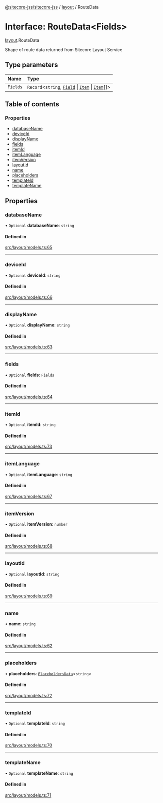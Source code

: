 [@sitecore-jss/sitecore-jss](../README.md) / [layout](../modules/layout.md) / RouteData

# Interface: RouteData<Fields\>

[layout](../modules/layout.md).RouteData

Shape of route data returned from Sitecore Layout Service

## Type parameters

| Name | Type |
| :------ | :------ |
| `Fields` | `Record`<`string`, [`Field`](layout.Field.md) \| [`Item`](layout.Item.md) \| [`Item`](layout.Item.md)[]\> |

## Table of contents

### Properties

- [databaseName](layout.RouteData.md#databasename)
- [deviceId](layout.RouteData.md#deviceid)
- [displayName](layout.RouteData.md#displayname)
- [fields](layout.RouteData.md#fields)
- [itemId](layout.RouteData.md#itemid)
- [itemLanguage](layout.RouteData.md#itemlanguage)
- [itemVersion](layout.RouteData.md#itemversion)
- [layoutId](layout.RouteData.md#layoutid)
- [name](layout.RouteData.md#name)
- [placeholders](layout.RouteData.md#placeholders)
- [templateId](layout.RouteData.md#templateid)
- [templateName](layout.RouteData.md#templatename)

## Properties

### databaseName

• `Optional` **databaseName**: `string`

#### Defined in

[src/layout/models.ts:65](https://github.com/Sitecore/jss/blob/c4ac344b4/packages/sitecore-jss/src/layout/models.ts#L65)

___

### deviceId

• `Optional` **deviceId**: `string`

#### Defined in

[src/layout/models.ts:66](https://github.com/Sitecore/jss/blob/c4ac344b4/packages/sitecore-jss/src/layout/models.ts#L66)

___

### displayName

• `Optional` **displayName**: `string`

#### Defined in

[src/layout/models.ts:63](https://github.com/Sitecore/jss/blob/c4ac344b4/packages/sitecore-jss/src/layout/models.ts#L63)

___

### fields

• `Optional` **fields**: `Fields`

#### Defined in

[src/layout/models.ts:64](https://github.com/Sitecore/jss/blob/c4ac344b4/packages/sitecore-jss/src/layout/models.ts#L64)

___

### itemId

• `Optional` **itemId**: `string`

#### Defined in

[src/layout/models.ts:73](https://github.com/Sitecore/jss/blob/c4ac344b4/packages/sitecore-jss/src/layout/models.ts#L73)

___

### itemLanguage

• `Optional` **itemLanguage**: `string`

#### Defined in

[src/layout/models.ts:67](https://github.com/Sitecore/jss/blob/c4ac344b4/packages/sitecore-jss/src/layout/models.ts#L67)

___

### itemVersion

• `Optional` **itemVersion**: `number`

#### Defined in

[src/layout/models.ts:68](https://github.com/Sitecore/jss/blob/c4ac344b4/packages/sitecore-jss/src/layout/models.ts#L68)

___

### layoutId

• `Optional` **layoutId**: `string`

#### Defined in

[src/layout/models.ts:69](https://github.com/Sitecore/jss/blob/c4ac344b4/packages/sitecore-jss/src/layout/models.ts#L69)

___

### name

• **name**: `string`

#### Defined in

[src/layout/models.ts:62](https://github.com/Sitecore/jss/blob/c4ac344b4/packages/sitecore-jss/src/layout/models.ts#L62)

___

### placeholders

• **placeholders**: [`PlaceholdersData`](../modules/layout.md#placeholdersdata)<`string`\>

#### Defined in

[src/layout/models.ts:72](https://github.com/Sitecore/jss/blob/c4ac344b4/packages/sitecore-jss/src/layout/models.ts#L72)

___

### templateId

• `Optional` **templateId**: `string`

#### Defined in

[src/layout/models.ts:70](https://github.com/Sitecore/jss/blob/c4ac344b4/packages/sitecore-jss/src/layout/models.ts#L70)

___

### templateName

• `Optional` **templateName**: `string`

#### Defined in

[src/layout/models.ts:71](https://github.com/Sitecore/jss/blob/c4ac344b4/packages/sitecore-jss/src/layout/models.ts#L71)
